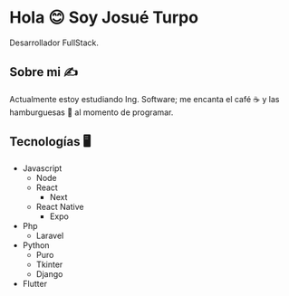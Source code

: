 # Hola 😊 Soy Josué Turpo
Desarrollador FullStack.

## Sobre mi ✍️
Actualmente estoy estudiando Ing. Software; me encanta el café ☕ y las hamburguesas 🍔 al momento de programar.

## Tecnologías 🖥️
- Javascript
  - Node
  - React
    - Next
  - React Native
    - Expo
- Php
  - Laravel
- Python
  - Puro
  - Tkinter
  - Django
- Flutter
